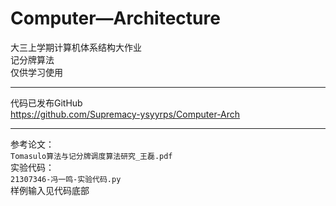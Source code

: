 # Computer—Architecture
大三上学期计算机体系结构大作业<br>
记分牌算法<br>
仅供学习使用<br>
***
代码已发布GitHub<br>
https://github.com/Supremacy-ysyyrps/Computer-Arch<br>
***
参考论文：<br>
```Tomasulo算法与记分牌调度算法研究_王磊.pdf```<br>
实验代码：<br>
```21307346-冯一鸣-实验代码.py```<br>
样例输入见代码底部
